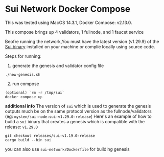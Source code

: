 # Sui Network Docker Compose

This was tested using MacOS 14.3.1, Docker Compose: v2.13.0.

This compose brings up 4 validators, 1 fullnode, and 1 faucet service

Beofre running the network,You must have the latest version (v1.29.9) of the [Sui binary](https://docs.sui.io/guides/developer/getting-started/sui-install) installed on your machine or complie locally using source code.

Steps for running:

1. generate the genesis and validator config file

```
./new-genesis.sh
```

2. run compose

```
(optional) `rm -r /tmp/sui`
docker compose up
```


**additional info**
The version of `sui` which is used to generate the genesis outputs much be on the same protocol version as the fullnode/validators (eg: `mysten/sui-node:sui-v1.29.0-release`)
Here's an example of how to build a `sui` binary that creates a genesis which is compatible with the release: `v1.29.0`
```
git checkout releases/sui-v1.19.0-release
cargo build --bin sui
```
you can also use `sui-network/Dockerfile` for building genesis
